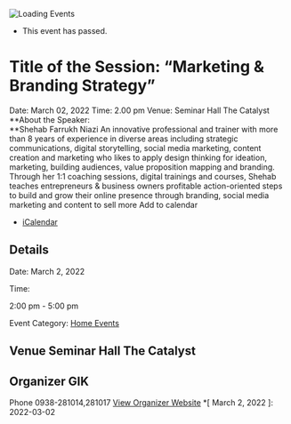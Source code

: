 ![Loading Events](https://giki.edu.pk/event/training-session-marketing-branding-strategy/)
  * This event has passed.


# Title of the Session: “Marketing & Branding Strategy”
Date: March 02, 2022
Time: 2.00 pm
Venue: Seminar Hall The Catalyst
**About the Speaker:  
**Shehab Farrukh Niazi
An innovative professional and trainer with more than 8 years of experience in diverse areas including strategic communications, digital storytelling, social media marketing, content creation and marketing who likes to apply design thinking for ideation, marketing, building audiences, value proposition mapping and branding. Through her 1:1 coaching sessions, digital trainings and courses, Shehab teaches entrepreneurs & business owners profitable action-oriented steps to build and grow their online presence through branding, social media marketing and content to sell more
Add to calendar 
  * [ iCalendar ](webcal://giki.edu.pk/event/training-session-marketing-branding-strategy/?ical=1)


##  Details  

Date: 
     March 2, 2022  

Time: 
    
2:00 pm - 5:00 pm  

Event Category:
    [Home Events](https://giki.edu.pk/events/category/home_events/)
##  Venue       Seminar Hall The Catalyst 
## Organizer      GIK  

Phone 
     0938-281014,281017       [View Organizer Website](https://www.giki.edu.pk)
  *[ March 2, 2022 ]: 2022-03-02
